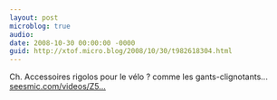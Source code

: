 ```yaml
---
layout: post
microblog: true
audio: 
date: 2008-10-30 00:00:00 -0000
guid: http://xtof.micro.blog/2008/10/30/t982618304.html
---
```

Ch. Accessoires rigolos pour le vélo ? comme les gants-clignotants... [seesmic.com/videos/Z5...](http://seesmic.com/videos/Z5bCiiLATe)
